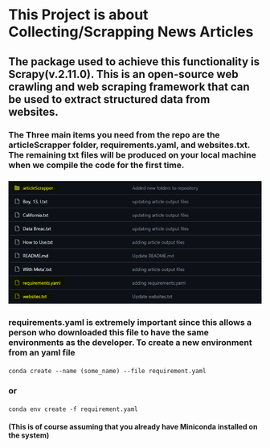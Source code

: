 # This Project is about Collecting/Scrapping News Articles
## The package used to achieve this functionality is Scrapy(v.2.11.0). This is an open-source web crawling and web scraping framework that can be used to extract structured data from websites. 
### The Three main items you need from the repo are the articleScrapper folder, requirements.yaml, and websites.txt. The remaining txt files will be produced on your local machine when we compile the code for the first time.
### <img src="images/Screenshot%202024-01-29%20182004.png" alt="image of the repo with elements highlighted in yellow"/>
### requirements.yaml is extremely important since this allows a person who downloaded this file to have the same environments as the developer. To create a new environment from an yaml file
```conda create --name (some_name) --file requirement.yaml```
### or
```conda env create -f requirement.yaml```
#### (This is of course assuming that you already have Miniconda installed on the system)

